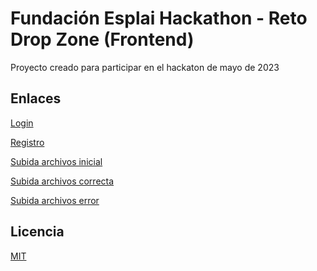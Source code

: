 # Fundación Esplai Hackathon - Reto Drop Zone (Frontend)

Proyecto creado para participar en el hackaton de mayo de 2023

## Enlaces
<a href="https://rogergibertrovira.github.io/rgr-hackathon-frontend//hackaton/index.html">Login</a> <br>

<a href="https://rogergibertrovira.github.io/rgr-hackathon-frontend/hackaton/register.html">Registro</a> <br>

<a href="https://rogergibertrovira.github.io/rgr-hackathon-frontend/hackaton/filedropstart.html">Subida archivos inicial</a> <br>

<a href="https://rogergibertrovira.github.io/rgr-hackathon-frontend//hackaton/filedropcorrect.html">Subida archivos correcta</a> <br>

<a href="https://rogergibertrovira.github.io/rgr-hackathon-frontend/hackaton/filedroperror.html">Subida archivos error</a> <br>


## Licencia

[MIT](https://opensource.org/licenses/MIT)
